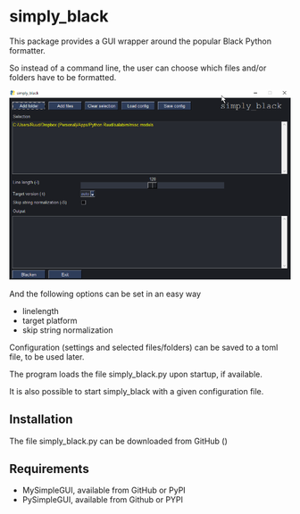 # simply_black
This package provides a GUI wrapper around the popular Black Python formatter.

So instead of a command line, the user can choose which files and/or folders
have to be formatted.

![image1](images/Image1.png)

And the following options can be set in an easy way
- linelength
- target platform
- skip string normalization

Configuration (settings and selected files/folders) can be saved to a toml file, to
be used later.

The program loads the file simply_black.py upon startup, if available.

It is also possible to start simply_black with a given configuration file.

Installation
------------
The file simply_black.py can be downloaded from GitHub ()

Requirements
------------
- MySimpleGUI, available from GitHub or PyPI
- PySimpleGUI, available from Github or PYPI
